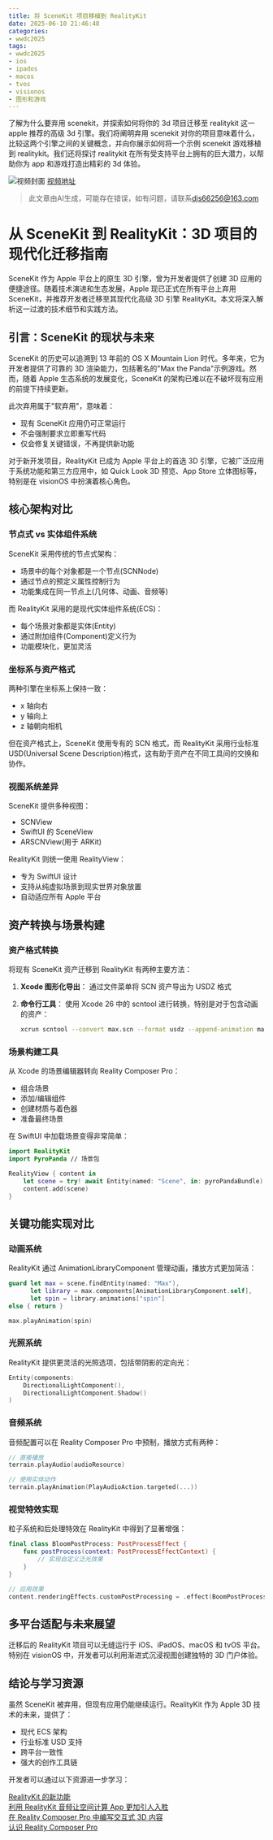 ```yaml
---
title: 将 SceneKit 项目移植到 RealityKit
date: 2025-06-10 21:46:48
categories:
- wwdc2025
tags:
- wwdc2025
- ios
- ipados
- macos
- tvos
- visionos
- 图形和游戏
---
```

了解为什么要弃用 scenekit，并探索如何将你的 3d 项目迁移至 realitykit 这一 apple 推荐的高级 3d 引擎。我们将阐明弃用 scenekit 对你的项目意味着什么，比较这两个引擎之间的关键概念，并向你展示如何将一个示例 scenekit 游戏移植到 realitykit。我们还将探讨 realitykit 在所有受支持平台上拥有的巨大潜力，以帮助你为 app 和游戏打造出精彩的 3d 体验。
<!--more-->

![视频封面](https://devimages-cdn.apple.com/wwdc-services/images/3055294D-836B-4513-B7B0-0BC5666246B0/10010/10010_wide_250x141_2x.jpg)
[视频地址](https://developer.apple.com/cn/videos/play/wwdc2025/288/)
> 此文章由AI生成，可能存在错误，如有问题，请联系[djs66256@163.com](djs66256@163.com)

# 从 SceneKit 到 RealityKit：3D 项目的现代化迁移指南

SceneKit 作为 Apple 平台上的原生 3D 引擎，曾为开发者提供了创建 3D 应用的便捷途径。随着技术演进和生态发展，Apple 现已正式在所有平台上弃用 SceneKit，并推荐开发者迁移至其现代化高级 3D 引擎 RealityKit。本文将深入解析这一过渡的技术细节和实践方法。

## 引言：SceneKit 的现状与未来

SceneKit 的历史可以追溯到 13 年前的 OS X Mountain Lion 时代。多年来，它为开发者提供了可靠的 3D 渲染能力，包括著名的"Max the Panda"示例游戏。然而，随着 Apple 生态系统的发展变化，SceneKit 的架构已难以在不破坏现有应用的前提下持续更新。

此次弃用属于"软弃用"，意味着：
- 现有 SceneKit 应用仍可正常运行
- 不会强制要求立即重写代码
- 仅会修复关键错误，不再提供新功能

对于新开发项目，RealityKit 已成为 Apple 平台上的首选 3D 引擎，它被广泛应用于系统功能和第三方应用中，如 Quick Look 3D 预览、App Store 立体图标等，特别是在 visionOS 中扮演着核心角色。

## 核心架构对比

### 节点式 vs 实体组件系统

SceneKit 采用传统的节点式架构：
- 场景中的每个对象都是一个节点(SCNNode)
- 通过节点的预定义属性控制行为
- 功能集成在同一节点上(几何体、动画、音频等)

而 RealityKit 采用的是现代实体组件系统(ECS)：
- 每个场景对象都是实体(Entity)
- 通过附加组件(Component)定义行为
- 功能模块化，更加灵活

### 坐标系与资产格式

两种引擎在坐标系上保持一致：
- x 轴向右
- y 轴向上
- z 轴朝向相机

但在资产格式上，SceneKit 使用专有的 SCN 格式，而 RealityKit 采用行业标准 USD(Universal Scene Description)格式，这有助于资产在不同工具间的交换和协作。

### 视图系统差异

SceneKit 提供多种视图：
- SCNView
- SwiftUI 的 SceneView
- ARSCNView(用于 ARKit)

RealityKit 则统一使用 RealityView：
- 专为 SwiftUI 设计
- 支持从纯虚拟场景到现实世界对象放置
- 自动适应所有 Apple 平台

## 资产转换与场景构建

### 资产格式转换

将现有 SceneKit 资产迁移到 RealityKit 有两种主要方法：

1. **Xcode 图形化导出**：
   通过文件菜单将 SCN 资产导出为 USDZ 格式

2. **命令行工具**：
   使用 Xcode 26 中的 scntool 进行转换，特别是对于包含动画的资产：
   ```bash
   xcrun scntool --convert max.scn --format usdz --append-animation max_spin.scn
   ```

### 场景构建工具

从 Xcode 的场景编辑器转向 Reality Composer Pro：
- 组合场景
- 添加/编辑组件
- 创建材质与着色器
- 准备最终场景

在 SwiftUI 中加载场景变得非常简单：
```swift
import RealityKit
import PyroPanda // 场景包

RealityView { content in
    let scene = try! await Entity(named: "Scene", in: pyroPandaBundle)
    content.add(scene)
}
```

## 关键功能实现对比

### 动画系统

RealityKit 通过 AnimationLibraryComponent 管理动画，播放方式更加简洁：
```swift
guard let max = scene.findEntity(named: "Max"),
      let library = max.components[AnimationLibraryComponent.self],
      let spin = library.animations["spin"] 
else { return }

max.playAnimation(spin)
```

### 光照系统

RealityKit 提供更灵活的光照选项，包括带阴影的定向光：
```swift
Entity(components:
    DirectionalLightComponent(),
    DirectionalLightComponent.Shadow()
)
```

### 音频系统

音频配置可以在 Reality Composer Pro 中预制，播放方式有两种：
```swift
// 直接播放
terrain.playAudio(audioResource)

// 使用实体动作
terrain.playAnimation(PlayAudioAction.targeted(...))
```

### 视觉特效实现

粒子系统和后处理特效在 RealityKit 中得到了显著增强：
```swift
final class BloomPostProcess: PostProcessEffect {
    func postProcess(context: PostProcessEffectContext) {
        // 实现自定义泛光效果
    }
}

// 应用效果
content.renderingEffects.customPostProcessing = .effect(BoomPostProcess())
```

## 多平台适配与未来展望

迁移后的 RealityKit 项目可以无缝运行于 iOS、iPadOS、macOS 和 tvOS 平台。特别在 visionOS 中，开发者可以利用渐进式沉浸视图创建独特的 3D 门户体验。

## 结论与学习资源

虽然 SceneKit 被弃用，但现有应用仍能继续运行。RealityKit 作为 Apple 3D 技术的未来，提供了：

- 现代 ECS 架构
- 行业标准 USD 支持
- 跨平台一致性
- 强大的创作工具链

开发者可以通过以下资源进一步学习：

[RealityKit 的新功能](https://developer.apple.com/videos/play/wwdc2025/287)  
[利用 RealityKit 音频让空间计算 App 更加引人入胜](https://developer.apple.com/videos/play/wwdc2024/111801)  
[在 Reality Composer Pro 中编写交互式 3D 内容](https://developer.apple.com/videos/play/wwdc2024/10102)  
[认识 Reality Composer Pro](https://developer.apple.com/videos/play/wwdc2023/10083)
